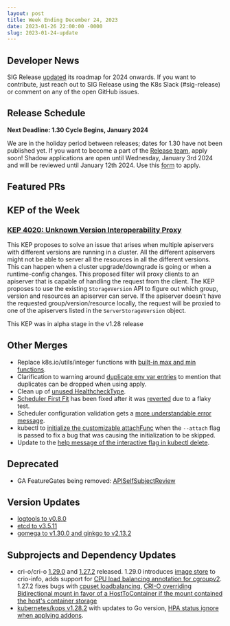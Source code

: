 ```yaml
---
layout: post
title: Week Ending December 24, 2023
date: 2023-01-26 22:00:00 -0000
slug: 2023-01-24-update
---
```


## Developer News

SIG Release [updated](https://groups.google.com/a/kubernetes.io/g/dev/c/JfZQhip-R7U) its roadmap for 2024 onwards. If you want to contribute, just reach out to SIG Release using the K8s Slack (#sig-release) or comment on any of the open GitHub issues.

## Release Schedule

**Next Deadline: 1.30 Cycle Begins, January 2024**

We are in the holiday period between releases; dates for 1.30 have not been published yet. If you want to become a part of the [Release team](https://github.com/kubernetes/sig-release/issues/2377), apply soon! Shadow applications are open until Wednesday, January 3rd 2024 and will be reviewed until January 12th 2024. Use this [form](https://docs.google.com/forms/d/e/1FAIpQLScTWKYMqO8TUKjqqvQzmjZ1y03mefrKqrAiPvhVqkvdzVrHAQ/viewform) to apply. 

## Featured PRs


## KEP of the Week

### [KEP 4020: Unknown Version Interoperability Proxy](https://github.com/kubernetes/enhancements/tree/master/keps/sig-api-machinery/4020-unknown-version-interoperability-proxy)

This KEP proposes to solve an issue that arises when multiple apiservers with different versions are running in a cluster. All the different apiservers might not be able to server all the resources in all the different versions. This can happen when a cluster upgrade/downgrade is going or when a runtime-config changes. This proposed filter will proxy clients to an apiserver that is capable of handling the request from the client. The KEP proposes to use the existing `StorageVersion` API to figure out which group, version and resources an apiserver can serve. If the apiserver doesn't have the requested group/version/resource locally, the request will be proxied to one of the apiservers listed in the `ServerStorageVersion` object. 

This KEP was in alpha stage in the v1.28 release

## Other Merges

* Replace k8s.io/utils/integer functions with [built-in max and min functions](https://github.com/kubernetes/kubernetes/pull/122310).
* Clarification to warning around [duplicate env var entries](https://github.com/kubernetes/kubernetes/pull/122126) to mention that duplicates can be dropped when using apply.
* Clean up of [unused HealthcheckType](https://github.com/kubernetes/kubernetes/pull/122083).
* [Scheduler First Fit](https://github.com/kubernetes/kubernetes/pull/122435) has been fixed after it was [reverted](https://github.com/kubernetes/kubernetes/pull/122317) due to a flaky test.
* Scheduler configuration validation gets a [more understandable error message](https://github.com/kubernetes/kubernetes/pull/122387).
* kubectl to [initialize the customizable attachFunc](https://github.com/kubernetes/kubernetes/pull/122447) when the `--attach` flag is passed to fix a bug that was causing the initialization to be skipped.
* Update to the [help message of the interactive flag in kubectl delete](https://github.com/kubernetes/kubernetes/pull/122441).

## Deprecated

* GA FeatureGates being removed: [APISelfSubjectReview](https://github.com/kubernetes/kubernetes/pull/122032)

## Version Updates

* [logtools to v0.8.0](https://github.com/kubernetes/kubernetes/pull/122436)
* [etcd to v3.5.11](https://github.com/kubernetes/kubernetes/pull/122393)
* [gomega to v1.30.0 and ginkgo to v2.13.2](https://github.com/kubernetes/kubernetes/pull/122395)

## Subprojects and Dependency Updates

* cri-o/cri-o [1.29.0](https://github.com/cri-o/cri-o/releases/tag/v1.29.0) and [1.27.2](https://github.com/cri-o/cri-o/releases/tag/v1.27.2) released. 1.29.0 introduces [image store](https://github.com/cri-o/cri-o/pull/7401) to crio-info, adds support for [CPU load balancing annotation for cgroupv2](https://github.com/cri-o/cri-o/pull/7485). 1.27.2 fixes bugs with [cpuset loadbalancing](https://github.com/cri-o/cri-o/pull/7291), [CRI-O overriding Bidirectional mount in favor of a HostToContainer if the mount contained the host's container storage](https://github.com/cri-o/cri-o/pull/7457)
* [kubernetes/kops v1.28.2](https://github.com/kubernetes/kops/releases/tag/v1.28.2) with updates to Go version, [HPA status ignore when applying addons](https://github.com/kubernetes/kops/commit/cbed82e9f363f002de14ab0d0142aeb18da27a43).
